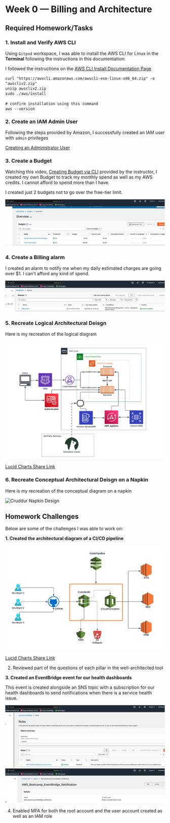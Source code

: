 # Week 0 — Billing and Architecture

## Required Homework/Tasks

### 1. Install and Verify AWS CLI 

Using `Gitpod` workspace, I was able to install the AWS CLI for Linux in the **Terminal** following the instructions in this documentation:

I followed the instructions on the [AWS CLI Install Documentation Page](https://docs.aws.amazon.com/cli/latest/userguide/getting-started-install.html)

```
curl "https://awscli.amazonaws.com/awscli-exe-linux-x86_64.zip" -o "awscliv2.zip"
unzip awscliv2.zip
sudo ./aws/install

# confirm installation using this command
aws --version
```


### 2. Create an IAM Admin User

Following the steps provided by Amazon, I successfully created an IAM user with `admin` privileges

[Creating an Administrator User](https://docs.aws.amazon.com/streams/latest/dev/setting-up.html#setting-up-iam)



### 3. Create a Budget

Watching this video, [Creating Budget via CLI](https://www.youtube.com/watch?v=OdUnNuKylHg&list=PLBfufR7vyJJ7k25byhRXJldB5AiwgNnWv&index=14) provided by the instructor, I created my own Budget to track my monthly spend as well as my AWS credits. I cannot afford to spend more than I have. 

I created just 2 budgets not to go over the free-tier limit. 

![Image of The Budgets I Created](assets/budgets.png) 



### 4. Create a Billing alarm

I created an alarm to notify me when my daily estimated charges are going over $1. I can't afford any kind of spend. 

![Image of The Billing Alarm I Created](assets/billing-alarm.png)



### 5. Recreate Logical Architectural Deisgn

Here is my recreation of the logical diagram

![Cruddur Logical Design](assets/logical-architecture-recreation-diagram.png)

[Lucid Charts Share Link](https://lucid.app/lucidchart/d666d7ec-62f8-4674-87bf-5b73b2cbb2ca/edit?viewport_loc=-373%2C83%2C2219%2C1107%2CtDPx9NrE1ha4&invitationId=inv_f2376395-0591-4336-bc43-db1ebf838aa4)



### 6. Recreate Conceptual Architectural Deisgn on a Napkin

Here is my recreation of the conceptual diagram on a napkin

![Cruddur Napkin Design](assets/napkin-design.png)



## Homework Challenges 

Below are some of the challenges I was able to work on:

**1. Created the architectural diagram of a CI/CD pipeline**

![Logical Diagram of CI/CD Pipeline](assets/cicd-pipeline-architectural-diagram.png)

[Lucid Charts Share Link](https://lucid.app/lucidchart/d666d7ec-62f8-4674-87bf-5b73b2cbb2ca/edit?viewport_loc=-890%2C-420%2C3328%2C1660%2CfPhxy5N10Ybw&invitationId=inv_f2376395-0591-4336-bc43-db1ebf838aa4)


2. Reviewed part of the questions of each pillar in the well-architected tool

**3. Created an EventBridge event for our health dashboards** 

This event is created alongside an SNS topic with a subscription for our health dashboards to send notifications when there is a service health issue.

![Proof of EventBridge setup with SNS subscription](assets/proof-of-eventbridge-setup.png)
![Proof of SNS subscription](assets/proof-of-sns-subscription.png)


4. Enabled MFA for both the root account and the user account created as well as an IAM role






